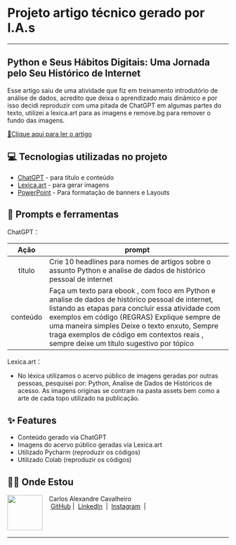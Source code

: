 # Projeto artigo técnico gerado por I.A.s
-------

<h2>Python e Seus Hábitos Digitais: Uma Jornada pelo Seu Histórico de Internet</h2>
<p>Esse artigo saiu de uma atividade que fiz em treinamento introdutório de análise de dados, acredito que deixa o aprendizado mais dinâmico e por isso decidi reproduzir com uma pitada de ChatGPT em algumas partes do texto, utilizei a lexica.art para as imagens e remove.bg para remover o fundo das imagens.</p>

<a href="https://www.dio.me/articles/python-e-seus-habitos-digitais-uma-jornada-pelo-seu-historico-de-internet" title="View PDF now"> 📕Clique aqui para ler o artigo</a>

## 💻 Tecnologias utilizadas no projeto

- [ChatGPT](https://chat.openai.com/) - para título e conteúdo
- [Lexica.art](https://lexica.art/) - para gerar imagens
- [PowerPoint](https://www.microsoft.com/en/microsoft-365/powerpoint) - Para formatação de banners e Layouts

## 📄 Prompts e ferramentas


ChatGPT：

|   Ação   | prompt                                                                                                                                                                                                                                                                         |
| :------: | ------------------------------------------------------------------------------------------------------------------------------------------------------------------------------------------------------------------------------------------------------------------------------ |
|  título  | Crie 10 headlines para nomes de artigos sobre o assunto Python e analise de dados de histórico pessoal de internet                                                                                                                                                                                                 |
| conteúdo | Faça um texto para ebook , com foco em Python e analise de dados de histórico pessoal de internet, listando as etapas para concluir essa atividade com exemplos em código {REGRAS} Explique sempre de uma maneira simples Deixe o texto enxuto, Sempre traga exemplos de código em contextos reais , sempre deixe um título sugestivo por tópico |


Lexica.art：

- No léxica utilizamos o acervo público de imagens geradas por outras pessoas, pesquisei por: Python, Analise de Dados de Históricos de acesso. As imagens originas se contram na pasta assets bem como a arte de cada topo utilizado na publicação.


## ✨ Features

- Conteúdo gerado via ChatGPT
- Imagens do acervo público geradas via Lexica.art
- Utilizado Pycharm (reproduzir os códigos)
- Utilizado Colab (reproduzir os códigos)

## 👨‍💻 Onde Estou

<p>
    <img 
      align=left 
      margin=10 
      width=80 
      src="https://avatars.githubusercontent.com/u/58004969?v=4"
    />
    <p>&nbsp&nbsp&nbspCarlos Alexandre Cavalheiro<br>
    &nbsp&nbsp&nbsp
    <a href="https://github.com/CarlosCavalheiro">
    GitHub</a>&nbsp;|&nbsp;
    <a href="www.linkedin.com/in/cavalheiro_ca">LinkedIn</a>
&nbsp;|&nbsp;
    <a href="https://www.instagram.com/cavalheiro_ca/">
    Instagram</a>
&nbsp;|&nbsp;</p>
</p>
<br/><br/>
<p>

---
